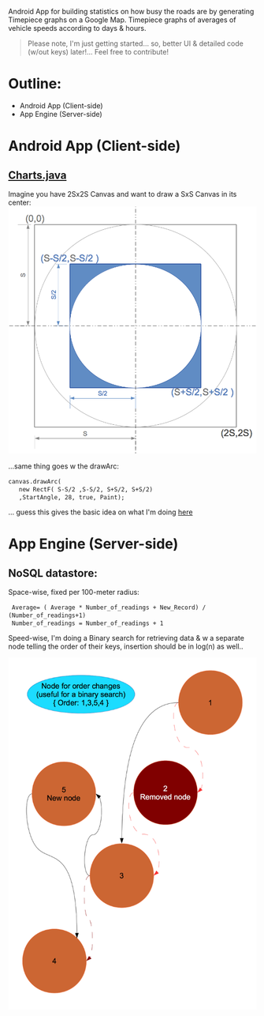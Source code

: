 Android App for building statistics on how busy the roads are by generating Timepiece graphs on a Google Map.
Timepiece graphs of averages of vehicle speeds according to days & hours.


>	Please note, I'm just getting started… so, better UI & detailed code (w/out keys) later!… Feel free to contribute!


# Outline:

+	Android App (Client-side)
+	App Engine (Server-side)


# Android App (Client-side)


## [Charts.java](android/src/yoga1290/bey2ollak/Charts.java)

Imagine you have 2Sx2S Canvas and want to draw a SxS Canvas in its center:
![timepiece.png](readme/timepiece.png)

…same thing goes w the drawArc: 

    canvas.drawArc(
       new RectF( S-S/2 ,S-S/2, S+S/2, S+S/2)
       ,StartAngle, 28, true, Paint);


… guess this gives the basic idea on what I'm doing [here](android/src/yoga1290/bey2ollak/Charts.java)




# App Engine (Server-side)


## NoSQL datastore:


Space-wise, fixed per 100-meter radius:

     Average= ( Average * Number_of_readings + New_Record) / (Number_of_readings+1)
     Number_of_readings = Number_of_readings + 1


Speed-wise, I'm doing a Binary search for retrieving data & w a separate node telling the order of their keys, insertion should be in log(n) as well..

![Binary search](readme/nosql.png)